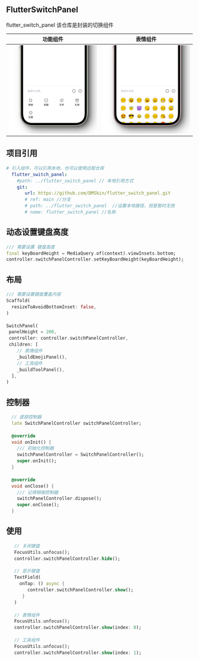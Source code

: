 ## FlutterSwitchPanel
flutter_switch_panel 
该仓库是封装的切换组件

功能组件             |  表情组件
:-------------------------:|:-------------------------:
<img src="https://raw.githubusercontent.com/DMSkin/flutter_switch_panel/main/images/1.png" width='300'> |  <img src="https://raw.githubusercontent.com/DMSkin/flutter_switch_panel/main/images/2.png" width='300'>

## 项目引用
```yaml
# 引入组件，可以引用本地，也可以使用远程仓库
  flutter_switch_panel:
    #path: ../flutter_switch_panel // 本地引用方式
    git: 
       url: https://github.com/DMSkin/flutter_switch_panel.git
       # ref: main //分支
       # path: ../flutter_switch_panel  //设置本地路径，但是暂时无效
       # name: flutter_switch_panel //名称
```

## 动态设置键盘高度
```dart
/// 需要设置 键盘高度
final keyBoardHeight = MediaQuery.of(context).viewInsets.bottom;
controller.switchPanelController.setKeyBoardHeight(keyBoardHeight);
```

## 布局
```dart
/// 需要设置键盘覆盖内容
Scaffold(
  resizeToAvoidBottomInset: false,
)

SwitchPanel(
 panelHeight = 200,
 controller: controller.switchPanelController,
 children: [
    // 表情组件
    _buildEmojiPanel(),
    // 工具组件
    _buildToolPanel(),
  ],
)
```

## 控制器
```dart
  // 底部控制器
  late SwitchPanelController switchPanelController;

  @override
  void onInit() {
    /// 初始化控制器
    switchPanelController = SwitchPanelController();
    super.onInit();
  }

  @override
  void onClose() {
    /// 记得销毁控制器
    switchPanelController.dispose();
    super.onClose();
  }
```

## 使用
```dart
   // 关闭键盘
   FocusUtils.unfocus();
   controller.switchPanelController.hide();

   // 显示键盘
   TextField(
     onTap: () async {
        controller.switchPanelController.show();
      }
   )

   // 表情组件
   FocusUtils.unfocus();
   controller.switchPanelController.show(index: 0);

   // 工具组件
   FocusUtils.unfocus();
   controller.switchPanelController.show(index: 1);
```

